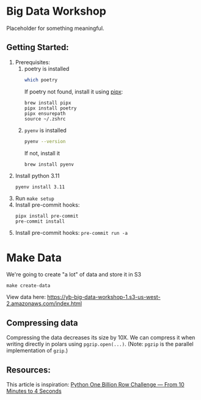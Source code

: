 # Big Data Workshop
Placeholder for something meaningful.

## Getting Started:
1. Prerequisites:
   1. poetry is installed
      ```bash
      which poetry
      ```
      If poetry not found, install it using [pipx](https://pipx.pypa.io/stable/installation/):
      ```
      brew install pipx
      pipx install poetry
      pipx ensurepath
      source ~/.zshrc
      ```
   2. `pyenv` is installed
      ```bash
      pyenv --version
      ```
      If not, install it
      ```bash
      brew install pyenv
      ```
2. Install python 3.11
   ```
   pyenv install 3.11
   ```
2. Run `make setup`
3. Install pre-commit hooks:
   ```shell
   pipx install pre-commit
   pre-commit install
   ```
4. Install pre-commit hooks: `pre-commit run -a`


# Make Data
We're going to create "a lot" of data and store it in S3
```shell
make create-data
```
View data here: https://yb-big-data-workshop-1.s3-us-west-2.amazonaws.com/index.html

## Compressing data
Compressing the data decreases its size by 10X. We can compress it when writing directly in polars
using `pgzip.open(...)`. (Note: `pgzip` is the parallel implementation of `gzip`.)


## Resources:
This article is inspiration: [Python One Billion Row Challenge — From 10 Minutes to 4 Seconds](https://medium.com/towards-data-science/python-one-billion-row-challenge-from-10-minutes-to-4-seconds-0718662b303e)
